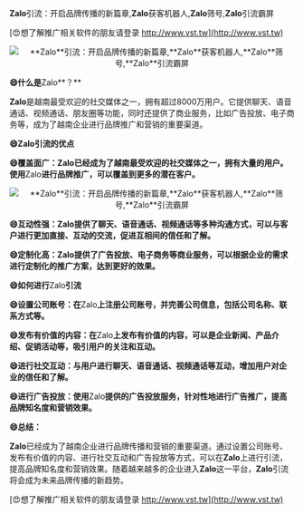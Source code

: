 **Zalo**引流：开启品牌传播的新篇章,**Zalo**获客机器人,**Zalo**筛号,**Zalo**引流霸屏

[😍想了解推广相关软件的朋友请登录 http://www.vst.tw](http://www.vst.tw)

 <center><img src="https://vst.tw/MP4/tuiguang/png/2.png" alt="**Zalo**引流：开启品牌传播的新篇章,**Zalo**获客机器人,**Zalo**筛号,**Zalo**引流霸屏"></center>

**😄什么是**Zalo**？**

**Zalo**是越南最受欢迎的社交媒体之一，拥有超过8000万用户。它提供聊天、语音通话、视频通话、朋友圈等功能，同时还提供了商业服务，比如广告投放、电子商务等，成为了越南企业进行品牌推广和营销的重要渠道。

**😄**Zalo**引流的优点**

**😄覆盖面广：**Zalo**已经成为了越南最受欢迎的社交媒体之一，拥有大量的用户。使用**Zalo**进行品牌推广，可以覆盖到更多的潜在客户。**

 <center><img src="https://vst.tw/MP4/tuiguang/png/0.png" alt="**Zalo**引流：开启品牌传播的新篇章,**Zalo**获客机器人,**Zalo**筛号,**Zalo**引流霸屏"></center>

**😄互动性强：**Zalo**提供了聊天、语音通话、视频通话等多种沟通方式，可以与客户进行更加直接、互动的交流，促进互相间的信任和了解。**

**😄定制化高：**Zalo**提供了广告投放、电子商务等商业服务，可以根据企业的需求进行定制化的推广方案，达到更好的效果。**

**😄如何进行**Zalo**引流**

**😄设置公司账号：在**Zalo**上注册公司账号，并完善公司信息，包括公司名称、联系方式等。**

**😄发布有价值的内容：在**Zalo**上发布有价值的内容，可以是企业新闻、产品介绍、促销活动等，吸引用户的关注和互动。**

**😄进行社交互动：与用户进行聊天、语音通话、视频通话等互动，增加用户对企业的信任和了解。**

**😄进行广告投放：使用**Zalo**提供的广告投放服务，针对性地进行广告推广，提高品牌知名度和营销效果。**

**😄总结：**

**Zalo**已经成为了越南企业进行品牌传播和营销的重要渠道。通过设置公司账号、发布有价值的内容、进行社交互动和广告投放等方式，可以在**Zalo**上进行引流，提高品牌知名度和营销效果。随着越来越多的企业进入**Zalo**这一平台，**Zalo**引流将会成为未来品牌传播的新趋势。

[😍想了解推广相关软件的朋友请登录 http://www.vst.tw](http://www.vst.tw)



